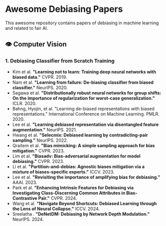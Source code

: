 # Awesome Debiasing Papers
This awesome repository contains papers of debiasing in machine learning and related to fair AI.

## 👁️ Computer Vision
### 1. Debiasing Classifier from Scratch Training
* Kim et al. **"Learning not to learn: Training deep neural networks with biased data."** CVPR. 2019.
* Nam et al. **"Learning from failure: De-biasing classifier from biased classifier."** NeurIPS. 2020.
* Sagawa et al. **"Distributionally robust neural networks for group shifts: On the importance of regularization for worst-case generalization."** ICLR. 2020.
* Bahng, Hyojin, et al. "Learning de-biased representations with biased representations." International Conference on Machine Learning. PMLR. 2020.
* Lee et al. **"Learning debiased representation via disentangled feature augmentation."** NeurIPS. 2021.
* Hwang et al. **"Selecmix: Debiased learning by contradicting-pair sampling."** NeurIPS. 2022.
* Qraitem et al. **"Bias mimicking: A simple sampling approach for bias mitigation."** CVPR. 2023.
* Lim et al. **"Biasadv: Bias-adversarial augmentation for model debiasing."** CVPR. 2023.
* Li et al. **"Partition-and-debias: Agnostic biases mitigation via a mixture of biases-specific experts."** ICCV. 2023.
* Lee et al. **"Revisiting the importance of amplifying bias for debiasing."** AAAI. 2023.
* Park et al. **"Enhancing Intrinsic Features for Debiasing via Investigating Class-Discerning Common Attributes in Bias-Contrastive Pair."** CVPR. 2024.
* Wang et al. **"Navigate Beyond Shortcuts: Debiased Learning through the Lens of Neural Collapse."** ICCV. 2024.
* Sreelatha . **"DeNetDM: Debiasing by Network Depth Modulation."** NeurIPS. 2024.
